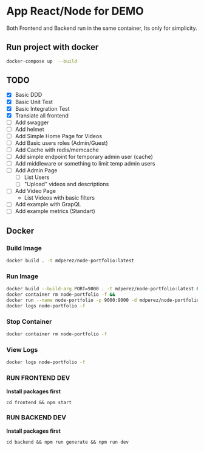 # App React/Node for DEMO

Both Frontend and Backend run in the same container, Its only for simplicity.

## Run project with docker

```sh
docker-compose up  --build
```

## TODO

- [x] Basic DDD
- [x] Basic Unit Test
- [x] Basic Integration Test
- [x] Translate all frontend
- [ ] Add swagger
- [ ] Add helmet
- [ ] Add Simple Home Page for Videos
- [ ] Add Basic users roles (Admin/Guest)
- [ ] Add Cache with redis/memcache
- [ ] Add simple endpoint for temporary admin user (cache)
- [ ] Add middleware or something to limit temp admin users
- [ ] Add Admin Page
  - [ ] List Users
  - [ ] "Upload" videos and descriptions
- [ ] Add Video Page
  - List Videos with basic filters
- [ ] Add example with GrapQL
- [ ] Add example metrics (Standart)

## Docker

### Build Image

```sh
docker build . -t mdperez/node-portfolio:latest
```

### Run Image

```sh
docker build --build-arg PORT=9000 . -t mdperez/node-portfolio:latest &&
docker container rm node-portfolio -f &&
docker run --name node-portfolio -p 9000:9000 -d mdperez/node-portfolio:latest &&
docker logs node-portfolio -f
```

### Stop Container

```sh
docker container rm node-portfolio -f
```

### View Logs

```sh
docker logs node-portfolio -f
```

### RUN FRONTEND DEV

**Install packages first**

```
cd frontend && npm start
```

### RUN BACKEND DEV

**Install packages first**

```
cd backend && npm run generate && npm run dev
```
